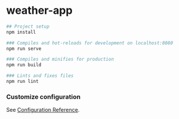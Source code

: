 # weather-app
```bash
## Project setup
npm install

### Compiles and hot-reloads for development on localhost:8080
npm run serve

### Compiles and minifies for production
npm run build

### Lints and fixes files
npm run lint
```
### Customize configuration
See [Configuration Reference](https://cli.vuejs.org/config/).

